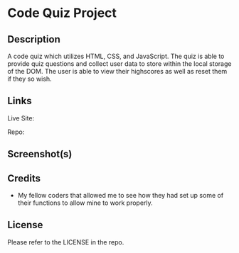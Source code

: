 # Code Quiz Project

## Description

A code quiz which utilizes HTML, CSS, and JavaScript.  The quiz is able to provide quiz questions and collect user data to store within the local storage of the DOM.  The user is able to view their highscores as well as reset them if they so wish. 

## Links

Live Site:  

Repo:  

## Screenshot(s)



## Credits

* My fellow coders that allowed me to see how they had set up some of their functions to allow mine to work properly.

## License

Please refer to the LICENSE in the repo.
